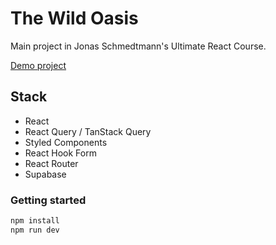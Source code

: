 # The Wild Oasis

Main project in Jonas Schmedtmann's Ultimate React Course.

[Demo project](https://the-wild-oasis-antonov.vercel.app/)

## Stack

- React
- React Query / TanStack Query
- Styled Components
- React Hook Form
- React Router
- Supabase

### Getting started

```bash
npm install
npm run dev
```
